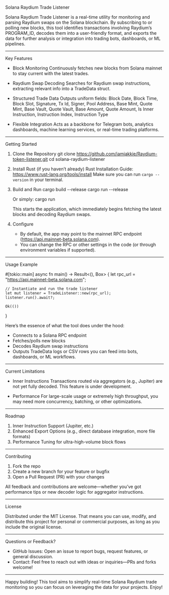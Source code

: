 Solana Raydium Trade Listener

Solana Raydium Trade Listener is a real-time utility for monitoring and parsing Raydium swaps on the Solana blockchain. By subscribing to or polling new blocks, this tool identifies transactions involving Raydium’s PROGRAM_ID, decodes them into a user-friendly format, and exports the data for further analysis or integration into trading bots, dashboards, or ML pipelines.

--------------------------------------------------------------------------------

Key Features

- Block Monitoring
  Continuously fetches new blocks from Solana mainnet to stay current with the latest trades.

- Raydium Swap Decoding
  Searches for Raydium swap instructions, extracting relevant info into a TradeData struct.

- Structured Trade Data
  Outputs uniform fields:
      Block Date, Block Time, Block Slot, Signature, Tx Id, Signer,
      Pool Address, Base Mint, Quote Mint, Base Vault, Quote Vault,
      Base Amount, Quote Amount, Is Inner Instruction,
      Instruction Index, Instruction Type

- Flexible Integration
  Acts as a backbone for Telegram bots, analytics dashboards, machine learning services, or real-time trading platforms.

--------------------------------------------------------------------------------

Getting Started

1. Clone the Repository
   git clone https://github.com/iamjakkie/Raydium-token-listener.git
   cd solana-raydium-listener

2. Install Rust (if you haven’t already)
   Rust Installation Guide: https://www.rust-lang.org/tools/install
   Make sure you can run `cargo --version` in your terminal.

3. Build and Run
   cargo build --release
   cargo run --release

   Or simply:
   cargo run

   This starts the application, which immediately begins fetching the latest blocks and decoding Raydium swaps.

4. Configure
   - By default, the app may point to the mainnet RPC endpoint (https://api.mainnet-beta.solana.com).
   - You can change the RPC or other settings in the code (or through environment variables if supported).

--------------------------------------------------------------------------------

Usage Example

#[tokio::main]
async fn main() -> Result<(), Box<dyn std::error::Error>> {
    let rpc_url = "https://api.mainnet-beta.solana.com";

    // Instantiate and run the trade listener
    let mut listener = TradeListener::new(rpc_url);
    listener.run().await?;

    Ok(())
}

Here’s the essence of what the tool does under the hood:
- Connects to a Solana RPC endpoint
- Fetches/polls new blocks
- Decodes Raydium swap instructions
- Outputs TradeData logs or CSV rows you can feed into bots, dashboards, or ML workflows.

--------------------------------------------------------------------------------

Current Limitations

- Inner Instructions
  Transactions routed via aggregators (e.g., Jupiter) are not yet fully decoded. This feature is under development.

- Performance
  For large-scale usage or extremely high throughput, you may need more concurrency, batching, or other optimizations.

--------------------------------------------------------------------------------

Roadmap

1. Inner Instruction Support (Jupiter, etc.)
2. Enhanced Export Options (e.g., direct database integration, more file formats)
3. Performance Tuning for ultra-high-volume block flows

--------------------------------------------------------------------------------

Contributing

1. Fork the repo
2. Create a new branch for your feature or bugfix
3. Open a Pull Request (PR) with your changes

All feedback and contributions are welcome—whether you’ve got performance tips or new decoder logic for aggregator instructions.

--------------------------------------------------------------------------------

License

Distributed under the MIT License. That means you can use, modify, and distribute this project for personal or commercial purposes, as long as you include the original license.

--------------------------------------------------------------------------------

Questions or Feedback?

- GitHub Issues: Open an issue to report bugs, request features, or general discussion.
- Contact: Feel free to reach out with ideas or inquiries—PRs and forks welcome!

--------------------------------------------------------------------------------

Happy building! This tool aims to simplify real-time Solana Raydium trade monitoring so you can focus on leveraging the data for your projects. Enjoy!